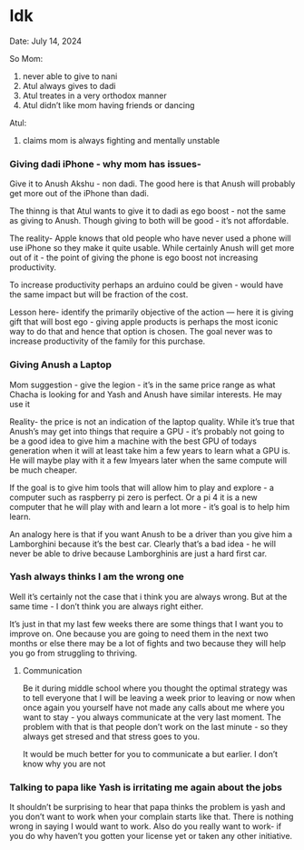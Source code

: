 # Idk

Date: July 14, 2024

So Mom:

1.  never able to give to nani
2. Atul always gives to dadi
3. Atul treates in a very orthodox manner 
4. Atul didn’t like mom having friends or dancing 

Atul:

1. claims mom is always fighting and mentally unstable 

### Giving dadi iPhone - why mom has issues-

Give it to Anush Akshu - non dadi. The good here is that Anush will probably get more out of the iPhone than dadi.

The thinng is that Atul wants to give it to dadi as ego boost - not the same as giving to Anush. Though giving to both will be good - it’s not affordable. 

The reality- Apple knows that old people who have never used a phone will use iPhone so they make it quite usable. While certainly Anush will get more out of it - the point of giving the phone is ego boost not increasing productivity.

To increase productivity perhaps an arduino could be given - would have the same impact but will be fraction of the cost.

Lesson here- identify the primarily objective of the action — here it is giving gift that will bost ego - giving apple products is perhaps the most iconic way to do that and hence that option is chosen. The goal never was to increase productivity of the family for this purchase.

### Giving Anush a Laptop

Mom suggestion - give the legion - it’s in the same price range as what Chacha is looking for and Yash and Anush have similar interests. He may use it

Reality- the price is not an indication of the laptop quality. While it’s true that Anush’s may get into things that require a GPU - it’s probably not going to be a good idea to give him a machine with the best GPU of todays generation when it will at least take him a few years to learn what a GPU is. He will maybe play with it a few lmyears later when the same compute will be much cheaper. 

If the goal is to give him tools that will allow him to play and explore - a computer such as raspberry pi zero is perfect. Or a pi 4 it is a new computer that he will play with and learn a lot more - it’s goal is to help him learn.

An analogy here is that if you want Anush to be a driver than you give him a Lamborghini because it’s the best car. Clearly that’s a bad idea - he will never be able to drive because Lamborghinis are just a hard first car.

### Yash always thinks I am the wrong one

Well it’s certainly not the case that i think you are always wrong. But at the same time - I don’t think you are always right either.

It’s just in that my last few weeks there are some things that I want you to improve on. One because you are going to need them in the next two months or else there may be a lot of fights and two because they will help you go from struggling to thriving.

1. Communication 
    
    Be it during middle school where you thought the optimal strategy was to tell everyone that I will be leaving a week prior to leaving or now when once again you yourself have not made any calls about me where you want to stay - you always communicate at the very last moment. The problem with that is that people don’t work on the last minute - so they always get stresed and that stress goes to you.
    
    It would be much better for you to communicate a but earlier. I don’t know why you are not
    

### Talking to papa like Yash is irritating me again about the jobs

It shouldn’t be surprising to hear that papa thinks the problem is yash and you don’t want to work when your complain starts like that. There is nothing wrong in saying I would want to work. Also do you really want to work- if you do why haven’t you gotten your license yet or taken any other initiative.